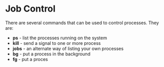 # Job Control
There are several commands that can be used to control processes. They are:
- **ps** - list the processes running on the system
- **kill** - send a signal to one or more process
- **jobs** - an alternate way of listing your own processes
- **bg** - put a process in the background
- **fg** - put a proces
<!--stackedit_data:
eyJoaXN0b3J5IjpbLTE2MzE4ODA1NzddfQ==
-->